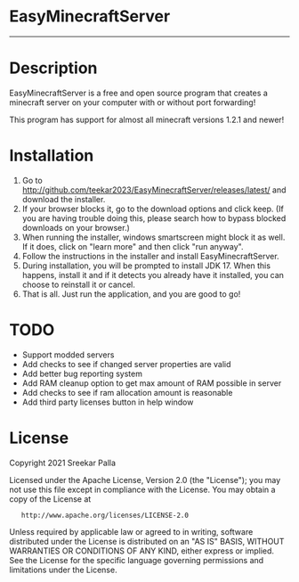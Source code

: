 # EasyMinecraftServer
***

# Description
EasyMinecraftServer is a free and open source program that creates a minecraft server on your computer with or without port forwarding!

This program has support for almost all minecraft versions 1.2.1 and newer!

# Installation
1. Go to http://github.com/teekar2023/EasyMinecraftServer/releases/latest/ and download the installer.
2. If your browser blocks it, go to the download options and click keep. (If you are having trouble doing this, please search how to bypass blocked downloads on your browser.)
3. When running the installer, windows smartscreen might block it as well. If it does, click on "learn more" and then click "run anyway".
4. Follow the instructions in the installer and install EasyMinecraftServer.
5. During installation, you will be prompted to install JDK 17. When this happens, install it and if it detects you already have it installed, you can choose to reinstall it or cancel.
6. That is all. Just run the application, and you are good to go!

# TODO
- Support modded servers
- Add checks to see if changed server properties are valid
- Add better bug reporting system
- Add RAM cleanup option to get max amount of RAM possible in server
- Add checks to see if ram allocation amount is reasonable
- Add third party licenses button in help window

# License
Copyright 2021 Sreekar Palla

   Licensed under the Apache License, Version 2.0 (the "License");
   you may not use this file except in compliance with the License.
   You may obtain a copy of the License at

       http://www.apache.org/licenses/LICENSE-2.0

   Unless required by applicable law or agreed to in writing, software
   distributed under the License is distributed on an "AS IS" BASIS,
   WITHOUT WARRANTIES OR CONDITIONS OF ANY KIND, either express or implied.
   See the License for the specific language governing permissions and
   limitations under the License.